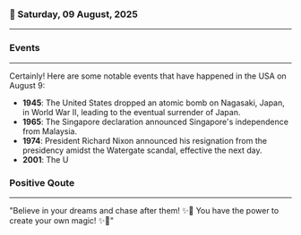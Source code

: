 ### 📅 Saturday, 09 August, 2025
------
### Events
------
Certainly! Here are some notable events that have happened in the USA on August 9:

- **1945**: The United States dropped an atomic bomb on Nagasaki, Japan, in World War II, leading to the eventual surrender of Japan.
- **1965**: The Singapore declaration announced Singapore's independence from Malaysia.
- **1974**: President Richard Nixon announced his resignation from the presidency amidst the Watergate scandal, effective the next day.
- **2001**: The U
### Positive Qoute
------
"Believe in your dreams and chase after them! ✨🌈 You have the power to create your own magic! ✨💫"
